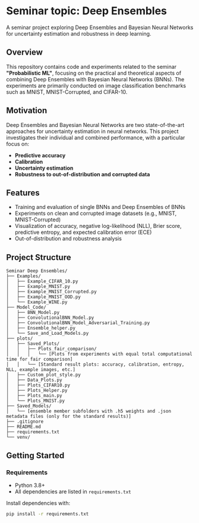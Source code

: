 # Seminar topic: Deep Ensembles

A seminar project exploring Deep Ensembles and Bayesian Neural Networks for uncertainty estimation and robustness in deep learning.

## Overview

This repository contains code and experiments related to the seminar **"Probabilistic ML"**, focusing on the practical and theoretical aspects of combining Deep Ensembles with Bayesian Neural Networks (BNNs). The experiments are primarily conducted on image classification benchmarks such as MNIST, MNIST-Corrupted, and CIFAR-10.

## Motivation

Deep Ensembles and Bayesian Neural Networks are two state-of-the-art approaches for uncertainty estimation in neural networks. This project investigates their individual and combined performance, with a particular focus on:

- **Predictive accuracy**
- **Calibration**
- **Uncertainty estimation**
- **Robustness to out-of-distribution and corrupted data**

## Features

- Training and evaluation of single BNNs and Deep Ensembles of BNNs
- Experiments on clean and corrupted image datasets (e.g., MNIST, MNIST-Corrupted)
- Visualization of accuracy, negative log-likelihood (NLL), Brier score, predictive entropy, and expected calibration error (ECE)
- Out-of-distribution and robustness analysis

## Project Structure

```
Seminar Deep Ensembles/
├── Examples/
│   ├── Example_CIFAR_10.py
│   ├── Example_MNIST.py
│   ├── Example_MNIST_Corrupted.py
│   ├── Example_MNIST_OOD.py
│   └── Example_WINE.py
├── Model_Code/
│   ├── BNN_Model.py
│   ├── ConvolutionalBNN_Model.py
│   ├── ConvolutionalBNN_Model_Adversarial_Training.py
│   ├── Ensemble_helper.py
│   └── Save_and_Load_Models.py
├── plots/
│   ├── Saved_Plots/
│   │   ├── Plots_fair_comparison/
│   │   │   └── [Plots from experiments with equal total computational time for fair comparison]
│   │   └── [Standard result plots: accuracy, calibration, entropy, NLL, example images, etc.]
│   ├── Custom_plot_style.py
│   ├── Data_Plots.py
│   ├── Plots_CIFAR10.py
│   ├── Plots_Helper.py
│   ├── Plots_main.py
│   └── Plots_MNIST.py
├── Saved_Models/
│   └── [ensemble member subfolders with .h5 weights and .json metadata files (only for the standard results)]
├── .gitignore
├── README.md
├── requirements.txt
└── venv/
```


## Getting Started

### Requirements

- Python 3.8+
- All dependencies are listed in `requirements.txt`

Install dependencies with:

```bash
pip install -r requirements.txt
